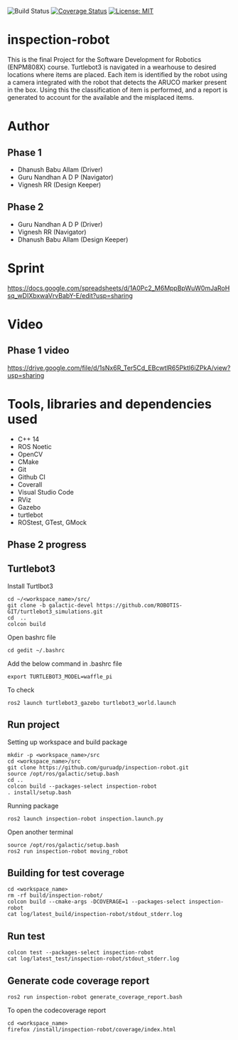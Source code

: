 ![Build Status](https://github.com/guruadp/inspection-robot/actions/workflows/build_and_coveralls.yml/badge.svg)
[![Coverage Status](https://coveralls.io/repos/github/guruadp/inspection-robot/badge.svg?branch=master)](https://coveralls.io/github/guruadp/inspection-robot?branch=master)
[![License: MIT](https://img.shields.io/badge/License-MIT-green.svg)](https://opensource.org/licenses/MIT)

# inspection-robot
This is the final Project for the Software Development for Robotics (ENPM808X) course. Turtlebot3 is navigated in a wearhouse to desired locations where items are placed. Each item is identified by the robot using a camera integrated with the robot that detects the ARUCO marker present in the box. Using this the classification of item is performed, and a report is generated to account for the available and the misplaced items. 

# Author
## Phase 1
- Dhanush Babu Allam (Driver)
- Guru Nandhan A D P (Navigator)
- Vignesh RR (Design Keeper)

## Phase 2
- Guru Nandhan A D P (Driver)
- Vignesh RR (Navigator)
- Dhanush Babu Allam (Design Keeper)

# Sprint 
https://docs.google.com/spreadsheets/d/1A0Pc2_M6MppBpWuW0mJaRoHsq_wDIXbxwaVrvBabY-E/edit?usp=sharing

# Video
## Phase 1 video
https://drive.google.com/file/d/1sNx6R_Ter5Cd_EBcwtlR65Pktl6iZPkA/view?usp=sharing

# Tools, libraries and dependencies used 
- C++ 14 
- ROS Noetic
- OpenCV 
- CMake 
- Git 
- Github CI 
- Coverall
- Visual Studio Code
- RViz
- Gazebo
- turtlebot
- ROStest, GTest, GMock 


## Phase 2 progress

## Turtlebot3

Install Turtlbot3
```
cd ~/<workspace_name>/src/
git clone -b galactic-devel https://github.com/ROBOTIS-GIT/turtlebot3_simulations.git
cd  ..
colcon build
```

Open bashrc file
```
cd gedit ~/.bashrc
```
Add the below command in .bashrc file
```
export TURTLEBOT3_MODEL=waffle_pi
```

To check 
```
ros2 launch turtlebot3_gazebo turtlebot3_world.launch
```

## Run project

Setting up workspace and build package
```
mkdir -p <workspace_name>/src
cd <workspace_name>/src
git clone https://github.com/guruadp/inspection-robot.git
source /opt/ros/galactic/setup.bash
cd ..
colcon build --packages-select inspection-robot
. install/setup.bash
```

Running package
```
ros2 launch inspection-robot inspection.launch.py
```

Open another terminal
```
source /opt/ros/galactic/setup.bash
ros2 run inspection-robot moving_robot
```

## Building for test coverage

```
cd <workspace_name>
rm -rf build/inspection-robot/
colcon build --cmake-args -DCOVERAGE=1 --packages-select inspection-robot
cat log/latest_build/inspection-robot/stdout_stderr.log
```

## Run test
```
colcon test --packages-select inspection-robot
cat log/latest_test/inspection-robot/stdout_stderr.log
```

## Generate code coverage report
```
ros2 run inspection-robot generate_coverage_report.bash
```

To open the codecoverage report

```
cd <workspace_name>
firefox /install/inspection-robot/coverage/index.html
```
